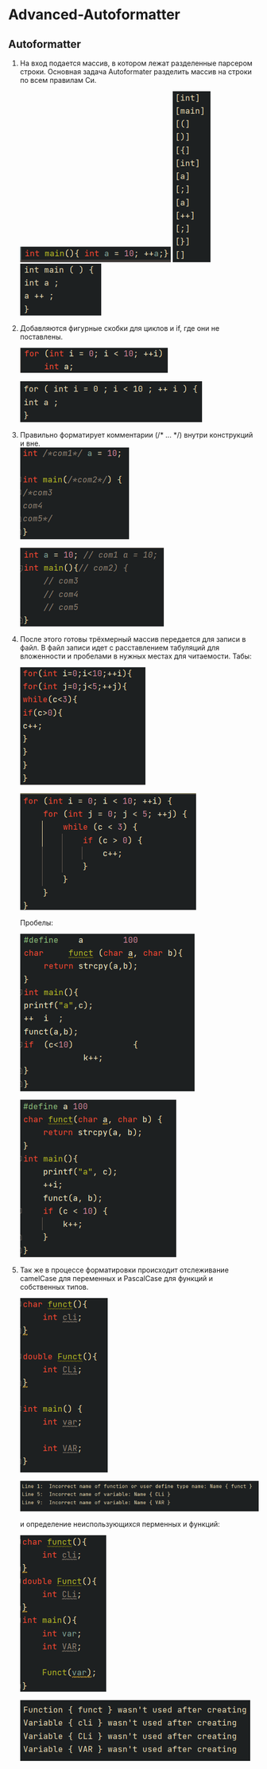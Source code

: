 # Advanced-Autoformatter
## Autoformatter
1) На вход подается массив, в котором лежат разделенные парсером строки.
   Основная задача Autoformater разделить массив на строки по всем правилам Си.
   
   ![РИС1](images/pic1.png)
   ![РИС1](images/pic12.png)
   ![РИС1](images/pic13.png)
2) Добавляются фигурные скобки для циклов и if, где они не поставлены.
   
   ![РИС2](images/pic2.png)
   
   ![РИС2](images/pic22.png)
3) Правильно форматирует комментарии (/* ... */) внутри конструкций и вне.  
   ![РИС3](images/pic3.png)

   ![РИС3](images/pic32.png)
4) После этого готовы трёхмерный массив передается для записи в файл.
В файл записи идет с расставлением табуляций для вложенности и пробелами в нужных местах для читаемости.
   Табы:
   
   ![РИС4](images/pic4.png)

   ![РИС4](images/pic42.png)
   
   Пробелы:
   
   ![РИС5](images/pic5.png)

   ![РИС5](images/pic52.png)



5) Так же в процессе форматировки происходит отслеживание camelCase для переменных и PascalCase для функций и собственных типов.
   
   ![РИС6](images/pic6.png) 

   ![РИС6](images/pic62.png)
   
   и определение неиспользующихся перменных и функций:
   
   ![РИС7](images/pic7.png)

   ![РИС7](images/pic72.png)
